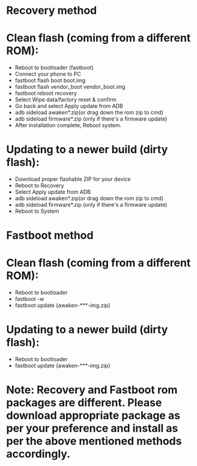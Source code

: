 # Recovery method
# Clean flash (coming from a different ROM):
- Reboot to bootloader (fastboot)
- Connect your phone to PC
- fastboot flash boot boot.img
- fastboot flash vendor_boot vendor_boot.img
- fastboot reboot recovery
- Select Wipe data/factory reset & confirm
- Go back and select Apply update from ADB
- adb sideload awaken*.zip(or drag down the rom zip to cmd)
- adb sideload firmware*.zip (only if there's a firmware update)
- After installation complete, Reboot system. 

# Updating to a newer build (dirty flash):
- Download proper flashable ZIP for your device
- Reboot to Recovery
- Select Apply update from ADB
- adb sideload awaken*.zip(or drag down the rom zip to cmd)
- adb sideload firmware*.zip (only if there's a firmware update)
- Reboot to System

# Fastboot method
# Clean flash (coming from a different ROM):
- Reboot to bootloader
- fastboot -w
- fastboot update {awaken-***-img.zip}

# Updating to a newer build (dirty flash):
- Reboot to bootloader
- fastboot update {awaken-***-img.zip}

# Note: Recovery and Fastboot rom packages are different. Please download appropriate package as per your preference and install as per the above mentioned methods accordingly. 
